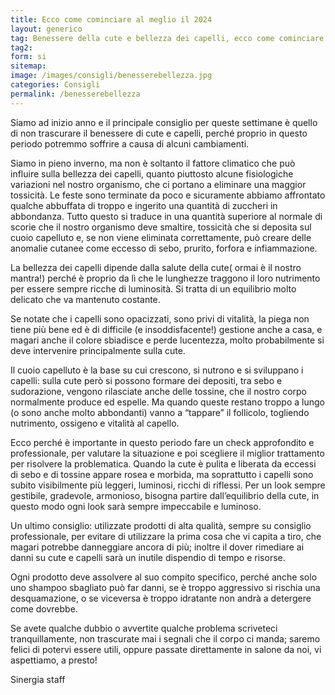 ```yaml
---
title: Ecco come cominciare al meglio il 2024
layout: generico
tag: Benessere della cute e bellezza dei capelli, ecco come cominciare al meglio il 2024, segui i consigli di Sinergia parrucchieri a Gonars.
tag2:
form: si
sitemap:
image: /images/consigli/benesserebellezza.jpg
categories: Consigli
permalink: /benesserebellezza
---
```


Siamo ad inizio anno e il principale consiglio per queste settimane è quello di non trascurare il benessere di cute e capelli, perché proprio in questo periodo potremmo soffrire a causa di alcuni cambiamenti.

Siamo in pieno inverno, ma non è soltanto il fattore climatico che può influire sulla bellezza dei capelli, quanto piuttosto alcune fisiologiche variazioni nel nostro organismo, che ci portano a eliminare una maggior tossicità. Le feste sono terminate da poco e sicuramente abbiamo affrontato qualche abbuffata di troppo e ingerito una quantità di zuccheri in abbondanza. Tutto questo si traduce in una quantità superiore al normale di scorie che il nostro organismo deve smaltire, tossicità che si deposita sul cuoio capelluto e, se non viene eliminata correttamente, può creare delle anomalie cutanee come eccesso di sebo, prurito, forfora e infiammazione.

La bellezza dei capelli dipende dalla salute della cute( ormai è il nostro mantra!) perché è proprio da lì che le lunghezze traggono il loro nutrimento per essere sempre ricche di luminosità. Si tratta di un equilibrio molto delicato che va mantenuto costante.

Se notate che i capelli sono opacizzati, sono privi di vitalità, la piega non tiene più bene ed è di difficile (e insoddisfacente!) gestione anche a casa, e magari anche il colore sbiadisce e perde lucentezza, molto probabilmente si deve intervenire principalmente sulla cute.

Il cuoio capelluto è la base su cui crescono, si nutrono e si sviluppano i capelli: sulla cute però si possono formare dei depositi, tra sebo e sudorazione, vengono rilasciate anche delle tossine, che il nostro corpo normalmente produce ed espelle. Ma quando queste restano troppo a lungo (o sono anche molto abbondanti) vanno a “tappare” il follicolo, togliendo nutrimento, ossigeno e vitalità al capello.

Ecco perché è importante in questo periodo fare un check approfondito e professionale, per valutare la situazione e poi scegliere il miglior trattamento per risolvere la problematica. Quando la cute è pulita e liberata da eccessi di sebo e di tossine appare rosea e morbida, ma soprattutto i capelli sono subito visibilmente più leggeri, luminosi, ricchi di riflessi. Per un look sempre gestibile, gradevole, armonioso, bisogna partire dall’equilibrio della cute, in questo modo ogni look sarà sempre impeccabile e luminoso.

Un ultimo consiglio: utilizzate prodotti di alta qualità, sempre su consiglio professionale, per evitare di utilizzare la prima cosa che vi capita a tiro, che magari potrebbe danneggiare ancora di più; inoltre il dover rimediare ai danni su cute e capelli sarà un inutile dispendio di tempo e risorse.

Ogni prodotto deve assolvere al suo compito specifico, perché anche solo uno shampoo sbagliato può far danni, se è troppo aggressivo si rischia una desquamazione, o se viceversa è troppo idratante non andrà a detergere come dovrebbe.

Se avete qualche dubbio o avvertite qualche problema scriveteci tranquillamente, non trascurate mai i segnali che il corpo ci manda; saremo felici di potervi essere utili, oppure passate direttamente in salone da noi, vi aspettiamo, a presto!

Sinergia staff
